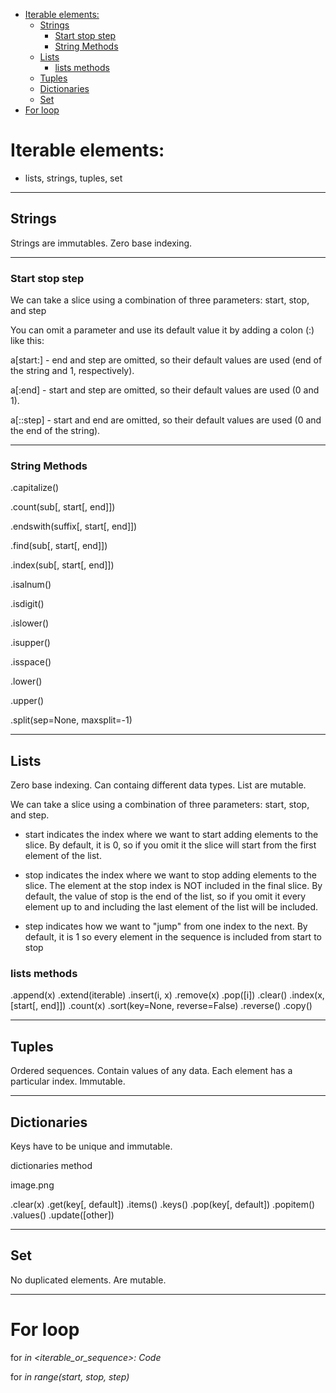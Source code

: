 
<!-- TOC -->

- [Iterable elements:](#iterable-elements)
  - [Strings](#strings)
    - [Start stop step](#start-stop-step)
    - [String Methods](#string-methods)
  - [Lists](#lists)
    - [lists methods](#lists-methods)
  - [Tuples](#tuples)
  - [Dictionaries](#dictionaries)
  - [Set](#set)
- [For loop](#for-loop)

<!-- /TOC -->


# Iterable elements:

- lists, strings, tuples, set

___

## Strings

Strings are immutables. Zero base indexing.

___

### Start stop step

We can take a slice using a combination of three parameters: start, stop, and step

You can omit a parameter and use its default value it by adding a colon (:) like this:

a[start:]  - end and step are omitted, so their default values are used (end of the string and 1, respectively).

a[:end]      - start and step are omitted, so their default values are used (0 and 1).

a[::step]  -  start and end are omitted, so their default values are used (0 and the end of the string).

___

### String Methods

<str>.capitalize()

<str>.count(sub[, start[, end]])

<str>.endswith(suffix[, start[, end]])

<str>.find(sub[, start[, end]])

<str>.index(sub[, start[, end]])

<str>.isalnum()

<str>.isdigit()

<str>.islower()

<str>.isupper()

<str>.isspace()

<str>.lower()

<str>.upper()

<str>.split(sep=None, maxsplit=-1)

___

## Lists

Zero base indexing. Can containg different data types. List are mutable.

We can take a slice using a combination of three parameters: start, stop, and step.

- start indicates the index where we want to start adding elements to the slice. By default, it is 0, so if you omit it the slice will start from the first element of the list.

- stop indicates the index where we want to stop adding elements to the slice. The element at the stop index is NOT included in the final slice. By default, the value of stop is the end of the list, so if you omit it every element up to and including the last element of the list will be included.

- step indicates how we want to "jump" from one index to the next. By default, it is 1 so every element in the sequence is included from start to stop

### lists methods

<list>.append(x)
<list>.extend(iterable)
<list>.insert(i, x)
<list>.remove(x)
<list>.pop([i])
<list>.clear()
<list>.index(x, [start[, end]])
<list>.count(x)
<list>.sort(key=None, reverse=False)
<list>.reverse()
<list>.copy()

___

## Tuples

Ordered sequences.
Contain values of any data.
Each element has a particular index.
Immutable.

___

## Dictionaries

Keys have to be unique and immutable.

dictionaries method

image.png

<dictionary>.clear(x)
<dictionary>.get(key[, default])
<dictionary>.items()
<dictionary>.keys()
<dictionary>.pop(key[, default])
<dictionary>.popitem()
<dictionary>.values()
<dictionary>.update([other])

___

## Set

No duplicated elements.
Are mutable.

___

# For loop

for<var> in <iterable_or_sequence>:
Code

for <var> in range(start, stop, step)
